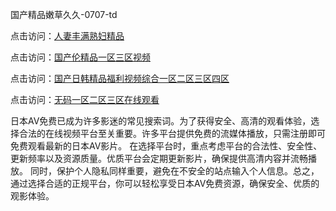 
国产精品嫩草久久-0707-td


点击访问：<a href="https://gfd-5xg.pages.dev/">人妻丰满熟妇精品</a>

点击访问：<a href="https://tfda.pages.dev/">国产伦精品一区三区视频</a>

点击访问：<a href="https://vassv.pages.dev/">国产日韩精品福利视频综合一区二区三区四区</a>

点击访问：<a href="https://rtj-3zo.pages.dev/">无码一区二区三区在线观看</a>


日本AV免费已成为许多影迷的常见搜索词。为了获得安全、高清的观看体验，选择合法的在线视频平台至关重要。许多平台提供免费的流媒体播放，只需注册即可免费观看最新的日本AV影片。
在选择平台时，重点考虑平台的合法性、安全性、更新频率以及资源质量。优质平台会定期更新影片，确保提供高清内容并流畅播放。
同时，保护个人隐私同样重要，避免在不安全的站点输入个人信息。总之，通过选择合适的正规平台，你可以轻松享受日本AV免费资源，确保安全、优质的观影体验。

<span style="display:none;">[Canonical link](https://github.com/td20250707/td05 ）</span>
